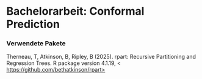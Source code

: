 #  **Bachelorarbeit: Conformal Prediction**

### **Verwendete Pakete**
Therneau, T, Atkinson, B, Ripley, B (2025). rpart: Recursive Partitioning and Regression Trees. R package version 4.1.19, 
<	https://github.com/bethatkinson/rpart>
